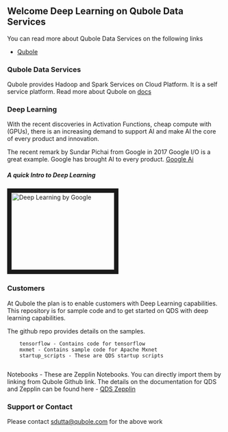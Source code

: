 
## Welcome Deep Learning on Qubole Data Services

You can read more about Qubole Data Services on the following links

- [Qubole](https://www.qubole.com)

### Qubole Data Services

Qubole provides Hadoop and Spark Services on Cloud Platform. It is a self service platform.
Read more about Qubole on [docs](http://docs.qubole.com "Qubole Docs")

### Deep Learning

With the recent discoveries in Activation Functions, cheap compute with (GPUs), there is an increasing demand to support AI and make AI the core of every product and innovation.

The recent remark by Sundar Pichai from Google in 2017 Google I/O is a great example. Google has brought AI to every product.
[Google Ai](https://google.ai/ "Google AI")

##### A quick Intro to Deep Learning

<a href="http://www.youtube.com/watch?feature=player_embedded&v=iF8dRePlPUo" target="_blank"><img src="http://img.youtube.com/vi/iF8dRePlPUo/0.jpg" 
alt="Deep Learning by Google" width="240" height="180" border="10" /></a>

### Customers

At Qubole the plan is to enable customers with Deep Learning capabilities. This repository is for sample code and to get started on QDS with deep learning capabilities. 



The github repo provides details on the samples.

```
	tensorflow - Contains code for tensorflow
	mxmet - Contains sample code for Apache Mxnet
	startup_scripts - These are QDS startup scripts


```

Notebooks - These are Zepplin Notebooks. You can directly import them by linking from Qubole Github link.
The details on the documentation for QDS and Zepplin can be found here - [QDS Zepplin](http://docs.qubole.com/en/latest/user-guide/features/notebook/link-notebook-github.html)

### Support or Contact
Please contact sdutta@qubole.com for the above work